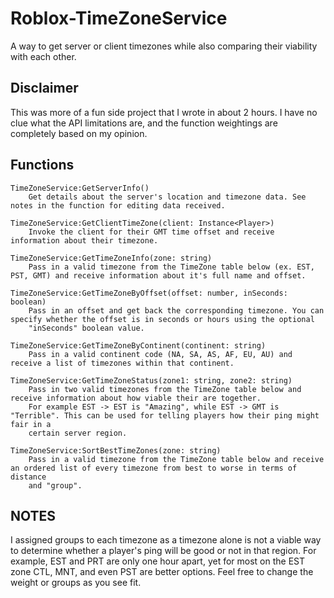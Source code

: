 # Roblox-TimeZoneService
A way to get server or client timezones while also comparing their viability with each other.

## Disclaimer
This was more of a fun side project that I wrote in about 2 hours. I have no clue what the API limitations are, and the function weightings are completely based on my opinion.

## Functions
    TimeZoneService:GetServerInfo()
        Get details about the server's location and timezone data. See notes in the function for editing data received.

    TimeZoneService:GetClientTimeZone(client: Instance<Player>)
        Invoke the client for their GMT time offset and receive information about their timezone.

    TimeZoneService:GetTimeZoneInfo(zone: string)
        Pass in a valid timezone from the TimeZone table below (ex. EST, PST, GMT) and receive information about it's full name and offset.

    TimeZoneService:GetTimeZoneByOffset(offset: number, inSeconds: boolean)
        Pass in an offset and get back the corresponding timezone. You can specify whether the offset is in seconds or hours using the optional
        "inSeconds" boolean value.

    TimeZoneService:GetTimeZoneByContinent(continent: string)
        Pass in a valid continent code (NA, SA, AS, AF, EU, AU) and receive a list of timezones within that continent.

    TimeZoneService:GetTimeZoneStatus(zone1: string, zone2: string)
        Pass in two valid timezones from the TimeZone table below and receive information about how viable their are together. 
        For example EST -> EST is "Amazing", while EST -> GMT is "Terrible". This can be used for telling players how their ping might fair in a
        certain server region.

    TimeZoneService:SortBestTimeZones(zone: string)
        Pass in a valid timezone from the TimeZone table below and receive an ordered list of every timezone from best to worse in terms of distance
        and "group".

## NOTES
I assigned groups to each timezone as a timezone alone is not a viable way to determine whether a player's ping will be good or not in that region. For example, EST and PRT are only one hour apart, yet for most on the EST zone CTL, MNT, and even PST are better options. Feel free to change the weight or groups as you see fit.